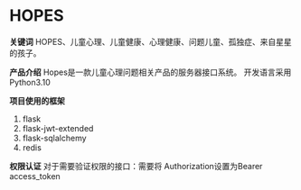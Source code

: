 # HOPES

**关键词**
HOPES、儿童心理、儿童健康、心理健康、问题儿童、孤独症、来自星星的孩子。

**产品介绍**
Hopes是一款儿童心理问题相关产品的服务器接口系统。
开发语言采用Python3.10

**项目使用的框架**
1. flask
2. flask-jwt-extended
3. flask-sqlalchemy
4. redis

**权限认证**
对于需要验证权限的接口：需要将 Authorization设置为Bearer access_token